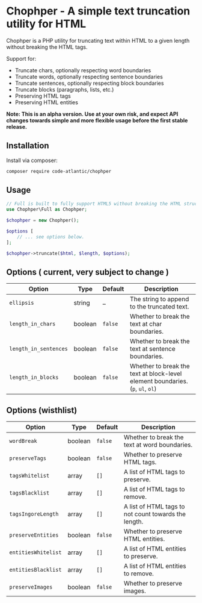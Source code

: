 # Chophper - A simple text truncation utility for HTML

Chophper is a PHP utility for truncating text within HTML to a given length without breaking the HTML tags.

Support for:

- Truncate chars, optionally respecting word boundaries
- Truncate words, optionally respecting sentence boundaries
- Truncate sentences, optionally respecting block boundaries
- Truncate blocks (paragraphs, lists, etc.)
- Preserving HTML tags
- Preserving HTML entities

**Note: This is an alpha version. Use at your own risk, and expect API changes towards simple and more flexible usage before the first stable release.**

## Installation

Install via composer:

```bash
composer require code-atlantic/chophper
```

## Usage

```php
// Full is built to fully support HTML5 without breaking the HTML structure.
use Chophper\Full as Chophper; 

$chophper = new Chophper();

$options [
    // ... see options below.
];

$chophper->truncate($html, $length, $options);
```

## Options ( current, very subject to change )

| Option | Type | Default | Description |
| --- | --- | --- | --- |
| `ellipsis` | string | `…` | The string to append to the truncated text. |
| `length_in_chars` | boolean | `false` | Whether to break the text at char boundaries. |
| `length_in_sentences` | boolean | `false` | Whether to break the text at sentence boundaries. |
| `length_in_blocks` | boolean | `false` | Whether to break the text at block-level element boundaries. (`p`, `ul`, `ol`) |

## Options (wisthlist)

| Option | Type | Default | Description |
| --- | --- | --- | --- |
| `wordBreak` | boolean | `false` | Whether to break the text at word boundaries. |
| `preserveTags` | boolean | `false` | Whether to preserve HTML tags. |
| `tagsWhitelist` | array | `[]` | A list of HTML tags to preserve. |
| `tagsBlacklist` | array | `[]` | A list of HTML tags to remove. |
| `tagsIngoreLength` | array | `[]` | A list of HTML tags to not count towards the length. |
| `preserveEntities` | boolean | `false` | Whether to preserve HTML entities. |
| `entitiesWhitelist` | array | `[]` | A list of HTML entities to preserve. |
| `entitiesBlacklist` | array | `[]` | A list of HTML entities to remove. |
| `preserveImages` | boolean | `false` | Whether to preserve images. |
